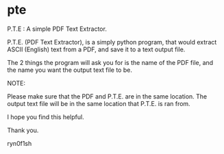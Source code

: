 # pte
P.T.E : A simple PDF Text Extractor.

P.T.E. (PDF Text Extractor), is a simply python program, that would extract ASCII (English) text from a PDF, and save it to a text output file.


The 2 things the program will ask you for is the name of the PDF file, and the name you want the output text file to be.


NOTE:

Please make sure that the PDF and P.T.E. are in the same location. The output text file will be in the same location that P.T.E. is ran from.


I hope you find this helpful.

Thank you.


ryn0f1sh
